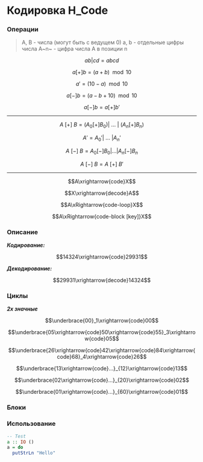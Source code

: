 # Кодировка H_Code

### Операции
> A, B - числа (могут быть с ведущем 0)
> a, b - отдельные цифры числа
> A~n~ - цифра числа A в позиции n


$$ab | cd = abcd$$

$$a[+]b=(a + b)\mod10$$

$$a' = (10 - a)\mod10$$

$$a[-]b=(a - b + 10)\mod10$$

$$a[-]b = a[+]b'$$

---

$$A\ [+]\ B = (A_0 [+] B_0)|\ ...\ |\ (A_n [+] B_n)$$

$$A' = A_0'|\ ...\ |A_n'$$

$$A\ [-]\ B = A_0 [-] B_0|...|A_n [-] B_n$$

$$A\ [-]\ B = A\ [+]\ B'$$

---

$$A\xrightarrow{code}X$$

$$X\xrightarrow{decode}A$$

$$A\xRightarrow{code-loop}X$$

$$A\xRightarrow{code-block [key]}X$$

### Описание
***Кодирование:***

$$14324\xrightarrow{code}29931$$

***Декодирование:***

$$29931\xrightarrow{decode}14324$$

### Циклы
***2х значные***

$$\underbrace{00}_1\xrightarrow{code}00$$

$$\underbrace{05\xrightarrow{code}50\xrightarrow{code}55}_3\xrightarrow{code}05$$

$$\underbrace{26\xrightarrow{code}42\xrightarrow{code}84\xrightarrow{code}68}_4\xrightarrow{code}26$$

$$\underbrace{13\xrightarrow{code}...}_{12}\xrightarrow{code}13$$

$$\underbrace{02\xrightarrow{code}...}_{20}\xrightarrow{code}02$$

$$\underbrace{01\xrightarrow{code}...}_{60}\xrightarrow{code}01$$

### Блоки

### Использование

```haskell
-- Test
a :: IO ()
a = do
  putStrLn "Hello"
```
